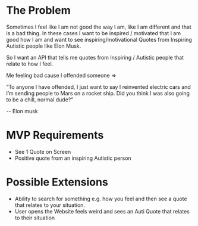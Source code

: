 # The Problem
Sometimes I feel like I am not good the way I am, like I am different and that is a bad thing. 
In these cases I want to be inspired / motivated that I am good how I am and want to see inspiring/motivational Quotes from 
Inspiring Autistic people like Elon Musk.

So I want an API that tells me quotes from Inspiring / Autistic people that relate to how I feel. 


Me feeling bad cause I offended someone =>

 “To anyone I have offended, I just want to say I reinvented electric cars and I’m sending people to Mars on a rocket ship. Did you think I was also going to be a chill, normal dude?”

 -- Elon musk

# MVP Requirements
- See 1 Quote on Screen
- Positive quote from an inspiring Autistic person

# Possible Extensions
- Ability to search for something e.g. how you feel and then see a quote that relates to your situation. 
- User opens the Website feels weird and sees an Auti Quote 
  that relates to their situation
  
  



